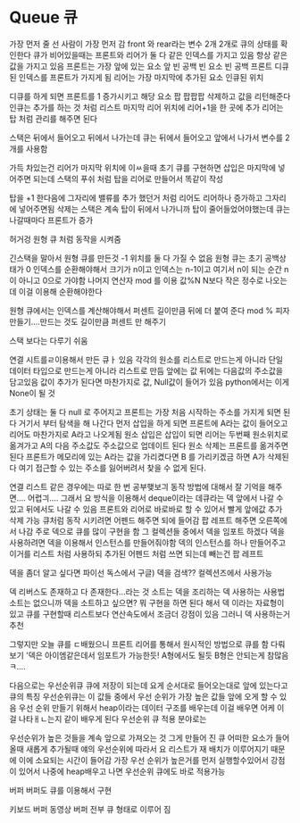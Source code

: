 # Queue 큐
가장 먼저 줄 선 사람이 가장 먼저 감
front 와 rear라는 변수 2개
2개로 큐의 상태를 확인한다
큐가 비어있을때는 프론트와 리어가 둘 다 같은 인덱스를 가지고 있음
항상 같은 값을 가지고 있음
프론트는 가장 앞에 있는 요소 앞 빈 공백 빈 요소
빈 공백
프론트
디큐된 인덱스를 프론트가 가지게 됨
리어는 가장 마지막에 추가된 요소
인큐된 위치

디큐를 하게 되면 프론트를 1 증가시키고 해당 요소 팝
팝팝팝
삭제하고 값을 리턴해준다
인큐는 추가를 하는 것 처럼 리스트 마지막 리어 위치에 리어+1을 한 곳에 추가 
리어는 탑 처럼 관리를 해주면 된다

스택은 뒤에서 들어오고 뒤에서 나가는데 
큐는 뒤에서 들어오고 앞에서 나가서 변수를 2개를 사용함


가득 차있는건 리어가 마지막 위치에 이ㅆ을때
초기 큐를 구현하면 삽입은 마지막에 넣어주면 되는데
스택의 푸쉬 처럼 탑을 리어로 만들어서 똑같이 작성

탑을 +1 한다음에 그자리에 밸류를 추가 했던거 처럼
리어도 리어하나 증가하고 그자리에 넣어주면됨
삭제는 
스택은 계속 탑이 뒤에서 나가니까
탑이 줄어들었어야했는데 
큐는 나갈때마다 프론트가 증가

허거겅
원형 큐 처럼 동작을 시켜줌

긴스택을 말아서 원형 큐를 만든것
-1 위치를 둘 다 가질 수 없음
원형 큐는 초기 공백상태가 0
인덱스를 순환해야해서
크기가 n이고 인덱스는 n-1이고 여기서 n이 되는 순간 n이 아니고 0으로 가야함
나머지 연산자 mod 를 이용
값%N N보다 작은 정수로 나오는데 이걸 이용해 순환해야한다


원형 큐에서는 인덱스를 계산해야해서
퍼센트 길이만큼 뒤에 더 붙여 준다
mod %
피자만들기....만드는 것도 길이만큼 퍼센트 만 해주기

스택 보다는 다루기 쉬움

연결 시트를ㄹ이용해서 만든 큐ㅏ 있음
각각의 원소를 리스트로 만드는게 아니라
단일 데이터 타입으로 만드는게 아니라 리스트로 만듬
앞에는 값 뒤에는 다음값의 주소값을 담고있음
값이 추가가 된다면 마찬가지로 값, Null값이 들어가 있음
python에서는 이게 None이 될 것

초기 상태는 둘 다 null 로 주어지고 
프론트는 가장 처음 시작하는 주소를 가지게 되면 된다
거기서 부터 탐색을 해 나간다
먼저 삽입을 하게 되면 프론트에 A라는 값이 들어오고 
리어도 마찬가지로 A라고 나오게됨
원소 삽입은 삽입이 되면 리어는 두번째 원소위치로 옮겨가고 A의 다음 주소값도 주소값으로 업데이트 된다
원소 삭제는 프론트를 옮겨주면 된다
프론트가 메모리에 있는 A라는 값을 가리켰다면 B 를 가리키겠금
하면 A가 삭제된다
여기 접근할 수 있는 주소를 잃어버려서 찾을 수 없게 된다.

연결 리스트 같은 경우에는 따로 한 번 공부햊보긔
동작 방법에 대해서 잘 기억을 해주면....
어렵긔....
그래서
요 방식을 이용해서 deque이라는 데큐라는 덱
앞에서 나갈 수 있고 뒤에서도 나갈 수 있음
프론트와 리어로 바로바로 할 수 있어서 빨게 앞에값 추가 삭제 가능
큐처럼 동작 시키려면 어펜드 해주면 되에 들어감
팝 레프트 해주면 오른쪽에서 나감
주로 덱으로 큐를 많이 구현을 함
그 컬렉션들 중에서 덱을 임포트 하겠다
덱을 사용하려면 덱을 이용해서 인스턴스를 만들어줘야함
덱의 인스턴스를 하나 만들어주고 이거를 리스트 처럼 사용하되 추가된 어펜드 처럼 쓰면 되는데 빼는건 팝 레프트

덱을 좀더 알고 싶다면 파이선 독스에서 구글) 덱을 검색??
컬렉션즈에서 사용가능

덱 리버스도 존재하고 다 존재한다...라는 것
소트는 덱을 조리하는 덱 사용하는 사용법
소트는 없으니까 덱을 소트하고 싶으면?
뭐 구현을 하면 된다
해서
덱 이라는 자료형이 있고 큐를 구현할때 리스트보다 연산속도에서 조금더 강점이 있음
그러니 덱 사용하는거 추천

그렇지만 오늘 큐를 ㄷ배웠으니 프론트 리어를 통해서 원시적인 방법으로 큐를 함 다뤄보기
'덱은 아이엠같은데서 임포트가 가능한듯!
A형에서도 될듯
B형은 안되는게 참많음
ㅋ....

다음으로는 우선순위큐
큐에 저장이 되는데 
요게 순서대로 들어오는대로 앞에 있는다고 큐의 특징
우선순위큐는 이 값들 중에서 우선 순위가 가장 높은 값들
앞에 오게 할 수 있음
우선 순위 만들기 위해서 heap이라는 데이터 구조를 배우는데
이걸 배우면 어케 이걸 나타ㅐㄴ는지 같이 배우게 된다
우선순위 큐 적용 분야로는 

우선순위가 높은 것들을 계속 앞으로 가져오는 것
그게 만들어 진 큐
어떠한 요소가 들어올때
새롭게 추가될때 얘의 우선순위에 따라서 요 리스트가 재 배치가 이루어지기 때문에 이에 소요되는 시간이 들어감
가장 우선 순위가 높은거를 먼저 실행할수있어서 강점이 있어서
나중에 heap배우고 나면 우선순위 큐에도 바로 적용가능

버퍼
버퍼도 큐를 이용해서 구현

키보드 버퍼 동영상 버퍼 전부 큐 형태로 이루어 짐
